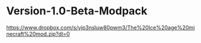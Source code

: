 # Version-1.0-Beta-Modpack
https://www.dropbox.com/s/yjp3nsluw80pwm3/The%20Ice%20age%20minecraft%20mod.zip?dl=0
